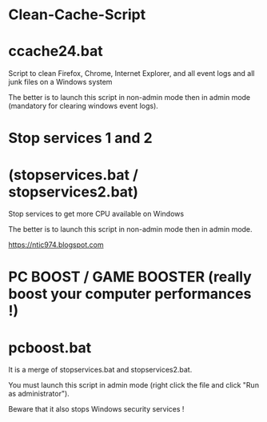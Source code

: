 # Clean-Cache-Script 
# ccache24.bat

Script to clean Firefox, Chrome, Internet Explorer, and all event logs and all junk files on a Windows system

The better is to launch this script in non-admin mode then in admin mode (mandatory for clearing windows event logs).

# Stop services 1 and 2 
# (stopservices.bat / stopservices2.bat)

Stop services to get more CPU available on Windows

The better is to launch this script in non-admin mode then in admin mode.

https://ntic974.blogspot.com

# PC BOOST / GAME BOOSTER (really boost your computer performances !)
# pcboost.bat

It is a merge of stopservices.bat and stopservices2.bat.

You must launch this script in admin mode (right click the file and click "Run as administrator").

Beware that it also stops Windows security services !

